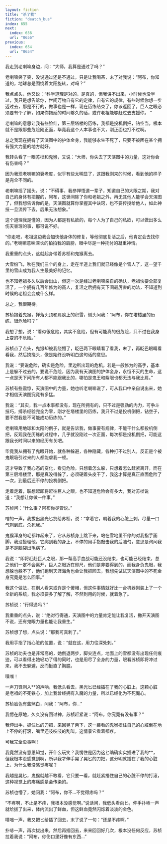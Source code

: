 ```yaml
---
layout: fiction
title: "杀了我"
fiction: "deatch_bus"
index: 655
next:
  index: 656
  url: "0656"
previous:
  index: 654
  url: "0654"
---
```

我走到老喇嘛身边，问：“大师，我算是通过了吗？”

老喇嘛笑了笑，没说通过还是不通过，只是让我喝茶，末了对我说：“阿布，你知道的，地球总是围绕着太阳旋转，对吗？”

我点点头，他又说：“科学道理是对的，是真的，但我讲不出来，小时候也没学过，我只是想告诉你，世间万物自有它的定律，自有它的规律，有些时候你想一步迈过去，那是不行的，做事也是一样，现在历练结束了，你该返回了，巨人之眼必须要有个了解，如果你拖延的时间够久的话，或许老祖能够赶过去支援你。 ”

老喇嘛的意思让我有些脸红，第三层塔楼的历练，我都是投机倒把，钻空当，根本就不是跟那些危险刚正面，毕竟我这个人本事也不大，刚正面也打不过啊。

总之我现在拥有了天演图中的护体金身，我能够永生不死了，只要不被困在某个拥有强大力量的地方就好。

我转头看了一眼苏桢和鬼猴，又说：“大师，你失去了天演图中的力量，这对你会有伤害吗？”

因为我现老喇嘛的衰老度，似乎有些太明显了，这跟我刚来的时候，看到他的样子是完全不同的。

老喇嘛摇了摇头，说：“不碍事，我参禅悟道一辈子，知道自己的大限之期，我对自己的身体有把握的，阿布，这世间除了你和老祖之外，再无其他人能学会天演图了，但我想告诉你的是，天演图就算你掌握其中诀窍，也不要传授给他人，如此神技一旦流传下去，后果无法想象。”

这个道理我是懂的，因为人都是有私欲的，每个人为了自己的私欲，可以做出多么伤天害理的事，那可说不好。

“你走吧，老祖这边我会加快他身体的修复，等他彻底复活之后，他肯定会去找你的。”老喇嘛意味深长的拍拍我的肩膀，眼中尽是一种托付的凝重神情。

我重重的点头，这就起身带着苏桢和鬼猴离去。

大雪纷飞，吹在我们三个的身上，走在半道上我们就已经像是个雪人了，这一望千里的雪山成为我人生最美好的记忆。

也不知老祖多久以后会出山，但这一次是经过老喇嘛亲自的确认，老祖快要全部复活了，一个拥有几百年修为的高人，复活之后拥有天下间最厉害的功法，不知道到时候的老祖会变成什么样。

总之，我很期待。

苏桢抱着鬼猴，掸落头顶和肩膀上的积雪，侧头问我：“阿布，你在塔楼里的历练，很危险吗？”

我想了想，说：“看似很危险，其实不危险，但有可能真的很危险，只不过在我身上变的不危险。”

苏桢点了点头，鬼猴却被我绕懵了，眨巴两下眼睛看了看我，末了，再眨巴眼睛看看我，然后挠挠头，像是始终没听明白这句话的意思。

我说：“要说危险，确实是危险，里边所出现的危机，若是一般修为的高手，基本上是躲不过去的，要说不危险，因为我有天演图的护体金身，永恒不灭的生命，这一点是天下间所有人都不能跟我比的，哪怕是鬼王和紫眼也都无法与我比肩。”

苏桢有些震惊，天演图中的力量，她也听老喇嘛说了，可从我口中亲自说出来，她才相信天演图究竟有多猛。

我说：“其实，我一点本事都没有，现在所拥有的，只不过是强劲的内力，可争斗技巧，搏杀经验完全为零，刚才在塔楼里的历练，我只不过是投机倒把，钻空子，要不然我是不可能成功历练的。”

老喇嘛用地球和太阳的例子，就是告诉我，做事要有规律，不能干什么都投机倒把，反观我在历练的过程中，几乎就没刚过一次正面，每次都是投机倒把，可能这跟我长时间以来的经历有关吧。

毕竟我从拥有了鬼眼开始，就各种躲避，各种隐藏，各种打不过别人，反正是个被鬼眼吸引过来的人都能虐我一顿。

这才导致了我心态的变化，看见危险，只想着怎么躲，只想着怎么赶紧离开，而在第三层塔楼里，那是真没得躲了，必须硬着头皮干了，我这才算是真正直面危险了一次，到最后还不停的投机倒把。

走着走着，联想起即将赶往巨人之眼，也不知道危险会有多大，我对苏桢说道：“我想让你做一件事。”

苏桢问：“什么事？阿布你尽管说。”

噌的一声，我拔出黑光匕扔给苏桢，说：“拿着它，朝着我的心脏上刺，尽量一口气刺到底，杀死我。”

鬼猴浑身的毛都炸起来了，它从苏桢身上跳下来，站在雪地里不停的对我指手画脚，我没搭理他，它爬到我的身上，不停的用手指敲击我的后脑勺，意思是询问我是不是脑袋出毛病了。

我说：“即将赶赴巨人之眼，那一帮高手血战可能还没结束，也可能已经结束，总之他们一定不会离开，巨人之眼近在咫尺，他们是非要得到的，而我身负鬼眼，我想躲也躲不了，他们跑到天涯海角也会让我抓回去，我想先试试天演图中的不死金身究竟是怎么回事。”

我这个做法，在别人看来或许是个傻帽，但这件事情就好比一台机器刚装上了一个全新的系统，我必须要多了解了解，不然到用的时候，就着急了。

苏桢说：“行得通吗？”

我重重的点头，说：“绝对行得通，天演图中的力量肯定能让我复活，撇开天演图不说，还有鬼眼力量也能让我重生。”

苏桢想了想，点头说：“那我可真刺了。”

我用手指了指心脏的位置，说：“就在这，用力往深处刺。”

苏桢的功夫也是非常高的，她倒退两步，脚尖连点，地面上的雪都没有出现任何痕迹，可以看得出她轻功了得的同时，也是用尽了全身的力量，眼看苏桢即将冲过来，我不去躲避，反而挺直了胸膛。

噗嗤！

一声刀锋刺入**的声响，我低头看去，黑光匕已经插在了我的心脏上，这颗心脏是老祖的不死铁心，加上我曾经拥有入魔的力量，所以已经化为不死魔心。

苏桢脸色有些煞白，问我：“阿布，你...”

我愣在原地，久久没有回过神，苏桢赶紧说：“阿布，你究竟有没有事？”

我伸出手，抓住匕的刀把，来回晃了两下，这一幕看的鬼猴捂住自己的心脏倒在地上不停的打滚，嘴里还吱吱吱的乱叫，这情景它看着都疼。

可我完全没事啊！

我竟然没有意思知觉，开什么玩笑？我愣住是因为这匕确确实实插进了我的**，但我根本没感觉到啊，所以我才伸手晃了晃匕的刀把，这分明就插在了我的心脏上，为什么我没感觉疼呢？

我越是晃匕，鬼猴就越不敢看，它只要一看，就赶紧捂住自己的心脏不停的打滚，这种视觉上的疼痛感是会传染的。

苏桢也懵了，她问我：“阿布，你不...不觉得疼吗？”

“不疼啊，不止是不疼，我根本没感觉啊。”说话间，我低头看向匕，伸手扑哧一声就给拔了出来，体内流出了鲜血，但这鲜血竟然闪烁着淡淡的金色。

噗嗤一声，我又把匕给插了回去，末了说了一句：“还是不疼啊。”

扑哧一声，再次拔出来，然后再插回去，来来回回好几次，根本没任何反应，苏桢拉着我说：“阿布，你伤口里好像有东西...”